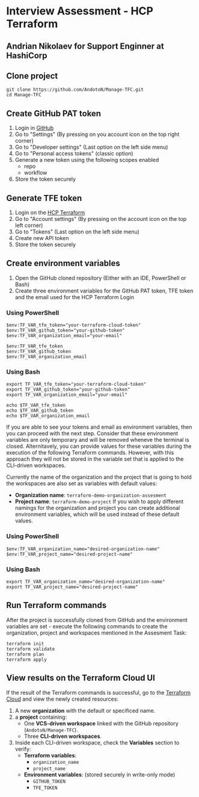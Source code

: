 # Interview Assessment - HCP Terraform
## Andrian Nikolaev for Support Enginner at HashiCorp


## Clone project
```
git clone https://github.com/AndotoN/Manage-TFC.git
cd Manage-TFC
```

## Create GitHub PAT token
1. Login in [GitHub](https://github.com/)
2. Go to "Settings" (By pressing on you account icon on the top right corner)
3. Go to "Developer settings" (Last option on the left side menu)
4. Go to "Personal access tokens" (classic option)
5. Generate a new token using the following scopes enabled
    * repo
    * workflow
6. Store the token securely


## Generate TFE token
1. Login on the [HCP Terraform](https://app.terraform.io/session)
2. Go to "Account settings" (By pressing on the account icon on the top left corner)
3. Go to "Tokens" (Last option on the left side menu)
4. Create new API token
5. Store the token securely


## Create environment variables
1. Open the GitHub cloned repository (Either with an IDE, PowerShell or Bash)
2. Create three environment variables for the GitHub PAT token, TFE token and the email used for the HCP Terraform Login
### Using PowerShell
```
$env:TF_VAR_tfe_token="your-terraform-cloud-token"
$env:TF_VAR_github_token="your-github-token"
$env:TF_VAR_organization_email="your-email"

$env:TF_VAR_tfe_token
$env:TF_VAR_github_token
$env:TF_VAR_organization_email
```

### Using Bash
```
export TF_VAR_tfe_token="your-terraform-cloud-token"
export TF_VAR_github_token="your-github-token"
export TF_VAR_organization_email="your-email"

echo $TF_VAR_tfe_token
echo $TF_VAR_github_token
echo $TF_VAR_organization_email
```

If you are able to see your tokens and email as environment variables, then you can proceed with the next step. Consider that these environment variables are only temporary and will be removed wheneve the terminal is closed.
Alternitavely, you can provide values for these variables during the execution of the following Terraform commands. However, with this approach they will not be stored in the variable set that is applied to the CLI-driven workspaces.

Currently the name of the organization and the project that is going to hold the workspaces are also set as variables with default values:
- **Organization name**: `terraform-demo-organization-assesment`
- **Project name**: `terraform-demo-project`
If you wish to apply different namings for the organization and project you can create additional environment variables, which will be used instead of these default values.
### Using PowerShell
```
$env:TF_VAR_organization_name="desired-organization-name"
$env:TF_VAR_project_name="desired-project-name"
```
### Using Bash
```
export TF_VAR_organization_name="desired-organization-name"
export TF_VAR_project_name="desired-project-name"
```


## Run Terraform commands
After the project is successfully cloned from GitHub and the environment variables are set - execute the following commands to create the organization, project and workspaces mentioned in the Assesment Task:
```
terraform init
terraform validate
terraform plan
terraform apply
```


## View results on the Terraform Cloud UI
If the result of the Terraform commands is successful, go to the [Terraform Cloud](https://app.terraform.io/app/organizations) and view the newly created resources:
1. A new **organization** with the default or specificed name.
2. a **project** containing:
    - One **VCS-driven workspace** linked with the GitHub repository (`AndotoN/Manage-TFC`).
    - Three **CLI-driven workspaces**.
3. Inside each CLI-driven workspace, check the **Variables** section to verify:
    - **Terraform variables**:
        - `organization_name`
        - `project_name`
    - **Environment variables**: (stored securely in write-only mode)
        - `GITHUB_TOKEN`
        - `TFE_TOKEN` 
